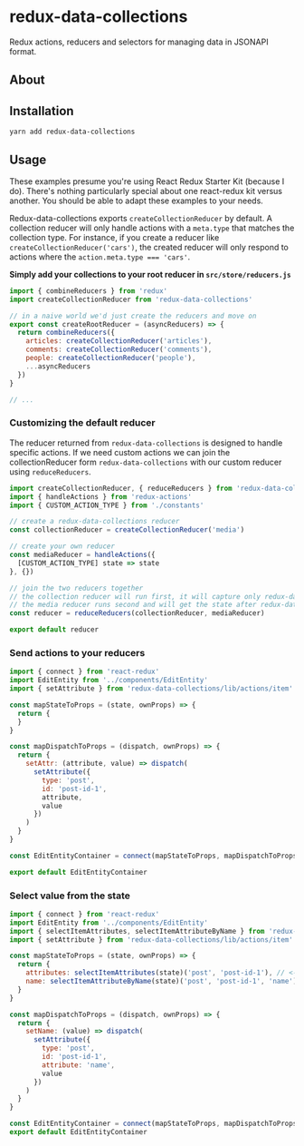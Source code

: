 # redux-data-collections
Redux actions, reducers and selectors for managing data in JSONAPI format.

## About

## Installation

```
yarn add redux-data-collections
```

## Usage
These examples presume you're using React Redux Starter Kit (because I do). There's nothing particularly special about one react-redux kit versus another. You should be able to adapt these examples to your needs.

Redux-data-collections exports `createCollectionReducer` by default. A collection reducer will only handle actions with a `meta.type` that matches the collection type. For instance, if you create a reducer like `createCollectionReducer('cars')`, the created reducer will only respond to actions where the `action.meta.type === 'cars'`.

**Simply add your collections to your root reducer in `src/store/reducers.js`**

```js
import { combineReducers } from 'redux'
import createCollectionReducer from 'redux-data-collections'

// in a naive world we'd just create the reducers and move on
export const createRootReducer = (asyncReducers) => {
  return combineReducers({
    articles: createCollectionReducer('articles'),
    comments: createCollectionReducer('comments'),
    people: createCollectionReducer('people'),
    ...asyncReducers
  })
}

// ...
```

### Customizing the default reducer
The reducer returned from `redux-data-collections` is designed to handle specific actions. If we need custom actions we can join the collectionReducer form `redux-data-collections` with our custom reducer using `reduceReducers`.

```js
import createCollectionReducer, { reduceReducers } from 'redux-data-collections'
import { handleActions } from 'redux-actions'
import { CUSTOM_ACTION_TYPE } from './constants'

// create a redux-data-collections reducer
const collectionReducer = createCollectionReducer('media')

// create your own reducer
const mediaReducer = handleActions({
  [CUSTOM_ACTION_TYPE] state => state
}, {})

// join the two reducers together
// the collection reducer will run first, it will capture only redux-data-collections actions
// the media reducer runs second and will get the state after redux-data-collections has altered it
const reducer = reduceReducers(collectionReducer, mediaReducer)

export default reducer
```

### Send actions to your reducers

```js
import { connect } from 'react-redux'
import EditEntity from '../components/EditEntity'
import { setAttribute } from 'redux-data-collections/lib/actions/item'

const mapStateToProps = (state, ownProps) => {
  return {
  }
}

const mapDispatchToProps = (dispatch, ownProps) => {
  return {
    setAttr: (attribute, value) => dispatch(
      setAttribute({
        type: 'post',
        id: 'post-id-1',
        attribute,
        value
      })
    )
  }
}

const EditEntityContainer = connect(mapStateToProps, mapDispatchToProps)(EditEntity)

export default EditEntityContainer
```

### Select value from the state

```js
import { connect } from 'react-redux'
import EditEntity from '../components/EditEntity'
import { selectItemAttributes, selectItemAttributeByName } from 'redux-data-collections/lib/selectors/item'
import { setAttribute } from 'redux-data-collections/lib/actions/item'

const mapStateToProps = (state, ownProps) => {
  return {
    attributes: selectItemAttributes(state)('post', 'post-id-1'), // <-- all attributes
    name: selectItemAttributeByName(state)('post', 'post-id-1', 'name'), // <-- just the name
  }
}

const mapDispatchToProps = (dispatch, ownProps) => {
  return {
    setName: (value) => dispatch(
      setAttribute({
        type: 'post',
        id: 'post-id-1',
        attribute: 'name',
        value
      })
    )
  }
}

const EditEntityContainer = connect(mapStateToProps, mapDispatchToProps)(EditEntity)
export default EditEntityContainer

```
